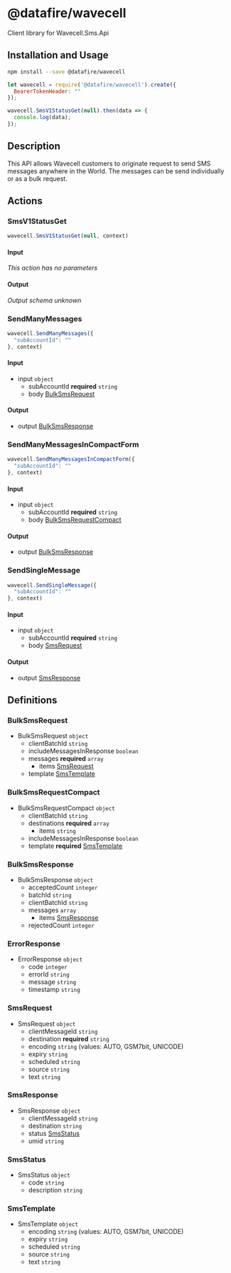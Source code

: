 # @datafire/wavecell

Client library for Wavecell.Sms.Api

## Installation and Usage
```bash
npm install --save @datafire/wavecell
```
```js
let wavecell = require('@datafire/wavecell').create({
  BearerTokenHeader: ""
});

wavecell.SmsV1StatusGet(null).then(data => {
  console.log(data);
});
```

## Description

This API allows Wavecell customers to originate request to send SMS messages anywhere in the World. The messages can be send individually or as a bulk request.

## Actions

### SmsV1StatusGet



```js
wavecell.SmsV1StatusGet(null, context)
```

#### Input
*This action has no parameters*

#### Output
*Output schema unknown*

### SendManyMessages



```js
wavecell.SendManyMessages({
  "subAccountId": ""
}, context)
```

#### Input
* input `object`
  * subAccountId **required** `string`
  * body [BulkSmsRequest](#bulksmsrequest)

#### Output
* output [BulkSmsResponse](#bulksmsresponse)

### SendManyMessagesInCompactForm



```js
wavecell.SendManyMessagesInCompactForm({
  "subAccountId": ""
}, context)
```

#### Input
* input `object`
  * subAccountId **required** `string`
  * body [BulkSmsRequestCompact](#bulksmsrequestcompact)

#### Output
* output [BulkSmsResponse](#bulksmsresponse)

### SendSingleMessage



```js
wavecell.SendSingleMessage({
  "subAccountId": ""
}, context)
```

#### Input
* input `object`
  * subAccountId **required** `string`
  * body [SmsRequest](#smsrequest)

#### Output
* output [SmsResponse](#smsresponse)



## Definitions

### BulkSmsRequest
* BulkSmsRequest `object`
  * clientBatchId `string`
  * includeMessagesInResponse `boolean`
  * messages **required** `array`
    * items [SmsRequest](#smsrequest)
  * template [SmsTemplate](#smstemplate)

### BulkSmsRequestCompact
* BulkSmsRequestCompact `object`
  * clientBatchId `string`
  * destinations **required** `array`
    * items `string`
  * includeMessagesInResponse `boolean`
  * template **required** [SmsTemplate](#smstemplate)

### BulkSmsResponse
* BulkSmsResponse `object`
  * acceptedCount `integer`
  * batchId `string`
  * clientBatchId `string`
  * messages `array`
    * items [SmsResponse](#smsresponse)
  * rejectedCount `integer`

### ErrorResponse
* ErrorResponse `object`
  * code `integer`
  * errorId `string`
  * message `string`
  * timestamp `string`

### SmsRequest
* SmsRequest `object`
  * clientMessageId `string`
  * destination **required** `string`
  * encoding `string` (values: AUTO, GSM7bit, UNICODE)
  * expiry `string`
  * scheduled `string`
  * source `string`
  * text `string`

### SmsResponse
* SmsResponse `object`
  * clientMessageId `string`
  * destination `string`
  * status [SmsStatus](#smsstatus)
  * umid `string`

### SmsStatus
* SmsStatus `object`
  * code `string`
  * description `string`

### SmsTemplate
* SmsTemplate `object`
  * encoding `string` (values: AUTO, GSM7bit, UNICODE)
  * expiry `string`
  * scheduled `string`
  * source `string`
  * text `string`



